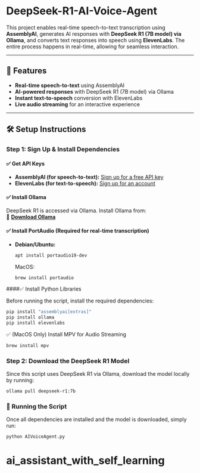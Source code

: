 # DeepSeek-R1-AI-Voice-Agent 

This project enables real-time speech-to-text transcription using **AssemblyAI**, generates AI responses with **DeepSeek R1 (7B model) via Ollama**, and converts text responses into speech using **ElevenLabs**. The entire process happens in real-time, allowing for seamless interaction.  

---

## 🚀 Features  
- **Real-time speech-to-text** using AssemblyAI  
- **AI-powered responses** with DeepSeek R1 (7B model) via Ollama 
- **Instant text-to-speech** conversion with ElevenLabs  
- **Live audio streaming** for an interactive experience  

---

## 🛠️ Setup Instructions  

### Step 1: Sign Up & Install Dependencies  

#### ✅ Get API Keys  
- **AssemblyAI (for speech-to-text):** [Sign up for a free API key](https://www.assemblyai.com/?utm_source=youtube&utm_medium=referral&utm_campaign=yt_smit_28)  
- **ElevenLabs (for text-to-speech):** [Sign up for an account](https://elevenlabs.io/)  

#### ✅ Install Ollama  
DeepSeek R1 is accessed via Ollama. Install Ollama from:  
🔗 **[Download Ollama](https://ollama.com/)**  

#### ✅ Install PortAudio (Required for real-time transcription)  
- **Debian/Ubuntu:**  
  ```bash
  apt install portaudio19-dev
  ```

  MacOS:
  ```bash
  brew install portaudio
  ```
####✅ Install Python Libraries

Before running the script, install the required dependencies:

```bash
pip install "assemblyai[extras]"
pip install ollama
pip install elevenlabs
```
✅ (MacOS Only) Install MPV for Audio Streaming

```bash
brew install mpv
```
### Step 2: Download the DeepSeek R1 Model
Since this script uses DeepSeek R1 via Ollama, download the model locally by running:

```bash
ollama pull deepseek-r1:7b
```


### 🎯 Running the Script

Once all dependencies are installed and the model is downloaded, simply run:

```bash
python AIVoiceAgent.py
```
# ai_assistant_with_self_learning

